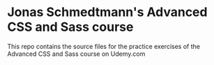 # Jonas Schmedtmann's Advanced CSS and Sass course

This repo contains the source files for the practice exercises of the Advanced CSS and Sass course on Udemy.com
